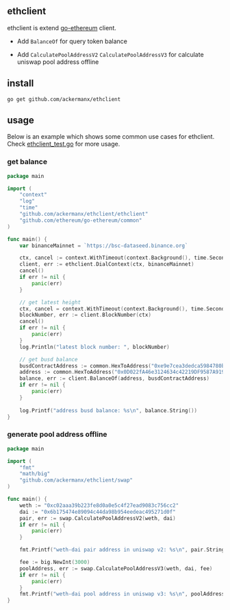 ## ethclient

ethclient is extend [go-ethereum](https://github.com/ethereum/go-ethereum) client. 

- Add `BalanceOf` for query token balance

- Add `CalculatePoolAddressV2` `CalculatePoolAddressV3` for calculate uniswap pool address offline

## install

```
go get github.com/ackermanx/ethclient
```

## usage
Below is an example which shows some common use cases for ethclient.  Check [ethclient_test.go](https://github.com/ackermanx/ethclient/blob/main/ethclient/ethclient_test.go) for more usage.

### get balance

```go
package main

import (
	"context"
	"log"
	"time"
	"github.com/ackermanx/ethclient/ethclient"
	"github.com/ethereum/go-ethereum/common"
)

func main() {
	var binanceMainnet = `https://bsc-dataseed.binance.org`

	ctx, cancel := context.WithTimeout(context.Background(), time.Second*5)
	client, err := ethclient.DialContext(ctx, binanceMainnet)
	cancel()
	if err != nil {
		panic(err)
	}

	// get latest height
	ctx, cancel = context.WithTimeout(context.Background(), time.Second*5)
	blockNumber, err := client.BlockNumber(ctx)
	cancel()
	if err != nil {
		panic(err)
	}
	log.Println("latest block number: ", blockNumber)

	// get busd balance
	busdContractAddress := common.HexToAddress("0xe9e7cea3dedca5984780bafc599bd69add087d56")
	address := common.HexToAddress("0x0D022fA46e3124634c42219DF9587A91972c3930")
	balance, err := client.BalanceOf(address, busdContractAddress)
	if err != nil {
		panic(err)
	}
	
	log.Printf("address busd balance: %s\n", balance.String())
}
```

### generate pool address offline

```go
package main

import (
	"fmt"
	"math/big"
	"github.com/ackermanx/ethclient/swap"
)

func main() {
	weth := "0xc02aaa39b223fe8d0a0e5c4f27ead9083c756cc2"
	dai := "0x6b175474e89094c44da98b954eedeac495271d0f"
	pair, err := swap.CalculatePoolAddressV2(weth, dai)
	if err != nil {
		panic(err)
	}

	fmt.Printf("weth-dai pair address in uniswap v2: %s\n", pair.String())

	fee := big.NewInt(3000)
	poolAddress, err := swap.CalculatePoolAddressV3(weth, dai, fee)
	if err != nil {
		panic(err)
	}
	fmt.Printf("weth-dai pool address in uniswap v3: %s\n", poolAddress.String())
}

```
